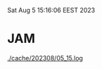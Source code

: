 Sat Aug  5 15:16:06 EEST 2023
# JAM
<a href='./cache/202308/05_15.log'>./cache/202308/05_15.log</a>
